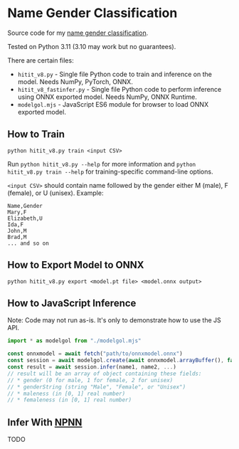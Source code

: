 Name Gender Classification
=====

Source code for my [name gender classification](https://mikuauahdark.github.io/namegender.html).

Tested on Python 3.11 (3.10 may work but no guarantees).

There are certain files:

* `hitit_v8.py` - Single file Python code to train and inference on the model. Needs NumPy, PyTorch, ONNX.
* `hitit_v8_fastinfer.py` - Single file Python code to perform inference using ONNX exported model. Needs NumPy, ONNX Runtime.
* `modelgol.mjs` - JavaScript ES6 module for browser to load ONNX exported model.

How to Train
-----

```
python hitit_v8.py train <input CSV>
```

Run `python hitit_v8.py --help` for more information and `python hitit_v8.py train --help` for training-specific
command-line options.

`<input CSV>` should contain name followed by the gender either M (male), F (female), or U (unisex). Example:
```
Name,Gender
Mary,F
Elizabeth,U
Ida,F
John,M
Brad,M
... and so on
```

How to Export Model to ONNX
-----

```
python hitit_v8.py export <model.pt file> <model.onnx output>
```

How to JavaScript Inference
-----

Note: Code may not run as-is. It's only to demonstrate how to use the JS API.

```js
import * as modelgol from "./modelgol.mjs"

const onnxmodel = await fetch("path/to/onnxmodel.onnx")
const session = await modelgol.create(await onnxmodel.arrayBuffer(), false)
const result = await session.infer(name1, name2, ...)
// result will be an array of object containing these fields:
// * gender (0 for male, 1 for female, 2 for unisex)
// * genderString (string "Male", "Female", or "Unisex")
// * maleness (in [0, 1] real number)
// * femaleness (in [0, 1] real number)
```

Infer With [NPNN](https://github.com/MikuAuahDark/NPad93#npnn)
-----

TODO
